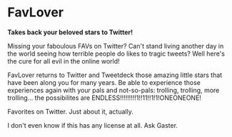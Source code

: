 # FavLover
**Takes back your beloved stars to Twitter!**

Missing your faboulous FAVs on Twitter? Can't stand living another day in the world seeing how terrible people do likes to tragic tweets? Well here's the cure for all evil in the online world!

FavLover returns to Twitter and Tweetdeck those amazing little stars that have been along you for many years. Be able to experience those experiences again with your pals and not-so-pals: trolling, trolling, more trolling... the possibilites are ENDLESS!!!!!!!!!1!!11!!1!1!ONEONEONE!

Favorites on Twitter. Just about it, actually.

I don't even know if this has any license at all. Ask Gaster.
